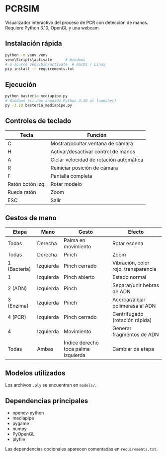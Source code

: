 # PCRSIM

Visualizador interactivo del proceso de PCR con detección de manos. Requiere Python 3.10, OpenGL y una webcam.

## Instalación rápida
```bash
python -m venv venv
venv\Scripts\activate      # Windows
# o source venv/bin/activate  # macOS / Linux
pip install -r requirements.txt
```

## Ejecución
```bash
python basteria_mediapipe.py
# Windows (si has añadido Python 3.10 al launcher)
py -3.10 basteria_mediapipe.py
```

## Controles de teclado
| Tecla | Función |
|-------|---------|
| C | Mostrar/ocultar ventana de cámara |
| H | Activar/desactivar control de manos |
| A | Ciclar velocidad de rotación automática |
| R | Reiniciar posición de cámara |
| F | Pantalla completa |
| Ratón botón izq. | Rotar modelo |
| Rueda ratón | Zoom |
| ESC | Salir |

## Gestos de mano
| Etapa | Mano | Gesto | Efecto |
|-------|------|-------|--------|
| Todas | Derecha | Palma en movimiento | Rotar escena |
| Todas | Derecha | Pinch | Zoom |
| 1 (Bacteria) | Izquierda | Pinch cerrado | Vibración, color rojo, transparencia |
| 1 | Izquierda | Pinch abierto | Estado normal |
| 2 (ADN) | Izquierda | Pinch | Separar/unir hebras de ADN |
| 3 (Enzima) | Izquierda | Pinch | Acercar/alejar polimerasa al ADN |
| 4 (PCR) | Izquierda | Pinch cerrado | Centrifugado (rotación rápida) |
| 4 | Izquierda | Movimiento | Generar fragmentos de ADN |
| Todas | Ambas | Índice derecho toca palma izquierda | Cambiar de etapa |

## Modelos utilizados
Los archivos `.ply` se encuentran en `models/`.

## Dependencias principales
- opencv-python
- mediapipe
- pygame
- numpy
- PyOpenGL
- plyfile

Las dependencias opcionales aparecen comentadas en `requirements.txt`.
